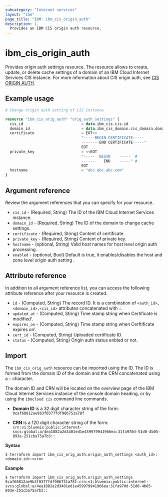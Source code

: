 ```yaml
---
subcategory: "Internet services"
layout: "ibm"
page_title: "IBM: ibm_cis_origin_auth"
description: |-
  Provides an IBM CIS origin auth resource.
---
```


# ibm_cis_origin_auth
 Provides origin auth settings resource. The resource allows to create, update, or delete cache settings of a domain of an IBM Cloud Internet Services CIS instance. For more information about CIS origin auth, see [CIS ORIGIN AUTH](https://cloud.ibm.com/docs/cis?topic=cis-cli-plugin-cis-cli#authenticated-origin-pull).

## Example usage

```terraform
# Change origin auth setting of CIS instance

resource "ibm_cis_orig_auth" "orig_auth_settings" {
  cis_id                          = data.ibm_cis.cis.id
  domain_id                       = data.ibm_cis_domain.cis_domain.domain_id
  certificate                     = EOT<<
                                  "-----BEGIN CERTIFICATE----- 
                                  --------END CERTIFICATE-----"
                                  EOT
  private_key                     = <<EOT 
                                  "-----  BEGIN    -----  # 
                                  -------   END    -----" # 
                                  EOT
  hostname                        = "abc.abc.abc.com"
}
```

## Argument reference

Review the argument references that you can specify for your resource. 

- `cis_id`                  - (Required, String) The ID of the IBM Cloud Internet Services instance.
- `domain_id`               - (Required, String) The ID of the domain to change cache settings.
- `certificate`             - (Required, String) Content of certificate.
- `private_key`             - (Required, String) Content of private key.
- `hostname`                - (optional, String) Valid host names for host level origin auth processing.
- `enabled`                 - (optional, Bool)   Default is true, it enables/disables the host and zone level origin auth setting .


## Attribute reference
In addition to all argument reference list, you can access the following attribute reference after your resource is created.

- `id`           - (Computed, String) The record ID. It is a combination of `<auth_id>,<domain_id>,<cis_id>` attributes concatenated with `:`.
- `updated_at`   - (Computed, String) Time stamp string when Certificate is modified'.
- `expires_on`   - (Computed, String) Time stamp string when Cerftificate expires on'.
- `cert_id`      - (Computed, String) Uploaded certificate ID.
- `status`       - (Computed, String) Origin auth status enbled or not.


## Import
The `ibm_cis_orig_auth` resource can be imported using the ID. The ID is formed from the domain ID of the domain and the CRN concatenated  using a `:` character.

The domain ID and CRN will be located on the overview page of the IBM Cloud Internet Services instance of the console domain heading, or by using the `ibmcloud cis` command line commands.

- **Domain ID** is a 32 digit character string of the form: `9caf68812ae9b3f0377fdf986751a78f`

- **CRN** is a 120 digit character string of the form: `crn:v1:bluemix:public:internet-svcs:global:a/4ea1882a2d3401ed1e459979941966ea:31fa970d-51d0-4b05-893e-251cba75a7b3::`

**Syntax**

```
$ terraform import ibm_cis_orig_auth.origin_auth_settings <auth_id>:<domain-id>:<crn>
```

**Example**

```
$ terraform import ibm_cis_orig_auth.origin_auth_settings 9caf68812ae9b3f0377fdf986751a78f:crn:v1:bluemix:public:internet-svcs:global:a/4ea1882a2d3401ed1e459979941966ea:31fa970d-51d0-4b05-893e-251cba75a7b3::
```

